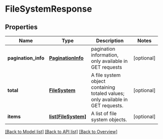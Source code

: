 # FileSystemResponse

## Properties
Name | Type | Description | Notes
------------ | ------------- | ------------- | -------------
**pagination_info** | [**PaginationInfo**](PaginationInfo.md) | pagination information, only available in GET requests | [optional] 
**total** | [**FileSystem**](FileSystem.md) | A file system object containing totaled values; only available in GET requests. | [optional] 
**items** | [**list[FileSystem]**](FileSystem.md) | A list of file system objects. | [optional] 

[[Back to Model list]](index.md#documentation-for-models) [[Back to API list]](index.md#endpoint-properties) [[Back to Overview]](index.md)


